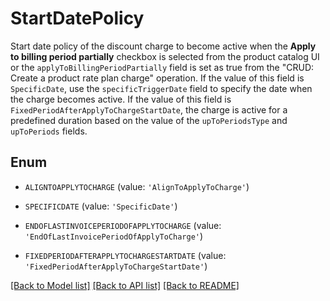 # StartDatePolicy

Start date policy of the discount charge to become active when the **Apply to billing period partially** checkbox is selected from the product catalog UI or the `applyToBillingPeriodPartially` field is set as true from the \"CRUD: Create a product rate plan charge\" operation. If the value of this field is `SpecificDate`, use the `specificTriggerDate` field to specify the date when the charge becomes active. If the value of this field is `FixedPeriodAfterApplyToChargeStartDate`, the charge is active for a predefined duration based on the value of the `upToPeriodsType` and `upToPeriods` fields. 

## Enum

* `ALIGNTOAPPLYTOCHARGE` (value: `'AlignToApplyToCharge'`)

* `SPECIFICDATE` (value: `'SpecificDate'`)

* `ENDOFLASTINVOICEPERIODOFAPPLYTOCHARGE` (value: `'EndOfLastInvoicePeriodOfApplyToCharge'`)

* `FIXEDPERIODAFTERAPPLYTOCHARGESTARTDATE` (value: `'FixedPeriodAfterApplyToChargeStartDate'`)

[[Back to Model list]](../README.md#documentation-for-models) [[Back to API list]](../README.md#documentation-for-api-endpoints) [[Back to README]](../README.md)


